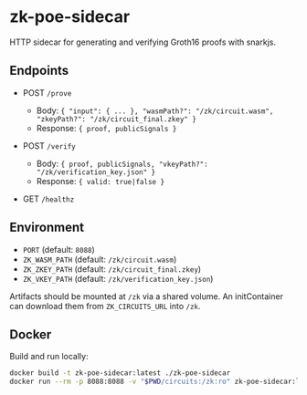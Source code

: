 # zk-poe-sidecar

HTTP sidecar for generating and verifying Groth16 proofs with snarkjs.

## Endpoints

- POST `/prove`
  - Body: `{ "input": { ... }, "wasmPath?": "/zk/circuit.wasm", "zkeyPath?": "/zk/circuit_final.zkey" }`
  - Response: `{ proof, publicSignals }`

- POST `/verify`
  - Body: `{ proof, publicSignals, "vkeyPath?": "/zk/verification_key.json" }`
  - Response: `{ valid: true|false }`

- GET `/healthz`

## Environment

- `PORT` (default: `8088`)
- `ZK_WASM_PATH` (default: `/zk/circuit.wasm`)
- `ZK_ZKEY_PATH` (default: `/zk/circuit_final.zkey`)
- `ZK_VKEY_PATH` (default: `/zk/verification_key.json`)

Artifacts should be mounted at `/zk` via a shared volume. An initContainer can download them from `ZK_CIRCUITS_URL` into `/zk`.

## Docker

Build and run locally:

```bash
docker build -t zk-poe-sidecar:latest ./zk-poe-sidecar
docker run --rm -p 8088:8088 -v "$PWD/circuits:/zk:ro" zk-poe-sidecar:latest
```

